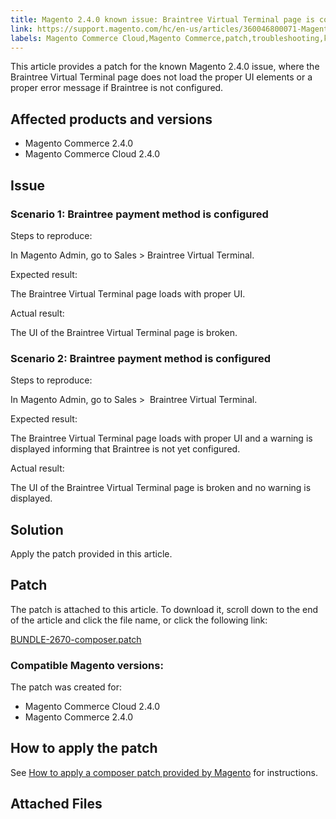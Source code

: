 ```yaml
---
title: Magento 2.4.0 known issue: Braintree Virtual Terminal page is corrupted 
link: https://support.magento.com/hc/en-us/articles/360046800071-Magento-2-4-0-known-issue-Braintree-Virtual-Terminal-page-is-corrupted-
labels: Magento Commerce Cloud,Magento Commerce,patch,troubleshooting,known issues,2.4.0,Braintree Virtual Terminal
---
```


<p>This article provides a patch for the known Magento 2.4.0 issue, where the Braintree Virtual Terminal page does not load the proper UI elements or a proper error message if Braintree is not configured.</p>
<h2>Affected products and versions</h2>
<ul>
<li>Magento Commerce 2.4.0</li>
<li>Magento Commerce Cloud 2.4.0</li>
</ul>
<h2>Issue</h2>
<h3>Scenario 1: Braintree payment method is configured</h3>
<p>Steps to reproduce:</p>
<p>In Magento Admin, go to Sales &gt; Braintree Virtual Terminal. </p>
<p>Expected result:</p>
<p>The Braintree Virtual Terminal page loads with proper UI.</p>
<p>Actual result:</p>
<p>The UI of the Braintree Virtual Terminal page is broken.</p>
<h3>Scenario 2: Braintree payment method is configured</h3>
<p>Steps to reproduce:</p>
<p>In Magento Admin, go to Sales &gt;  Braintree Virtual Terminal. </p>
<p>Expected result:</p>
<p>The Braintree Virtual Terminal page loads with proper UI and a warning is displayed informing that Braintree is not yet configured.</p>
<p>Actual result:</p>
<p>The UI of the Braintree Virtual Terminal page is broken and no warning is displayed.</p>
<h2>Solution</h2>
<p>Apply the patch provided in this article.</p>
<h2>Patch</h2>
<p>The patch is attached to this article. To download it, scroll down to the end of the article and click the file name, or click the following link:</p>
<p><a href="https://support.magento.com/hc/en-us/article_attachments/360063914412/BUNDLE-2670-composer.patch">BUNDLE-2670-composer.patch</a></p>
<h3>Compatible Magento versions:</h3>
<p>The patch was created for:</p>
<ul>
<li>Magento Commerce Cloud 2.4.0</li>
<li>Magento Commerce 2.4.0</li>
</ul>
<h2>How to apply the patch</h2>
<p>See <a href="https://support.magento.com/hc/en-us/articles/360028367731">How to apply a composer patch provided by Magento</a> for instructions.</p>
<h2>Attached Files</h2>